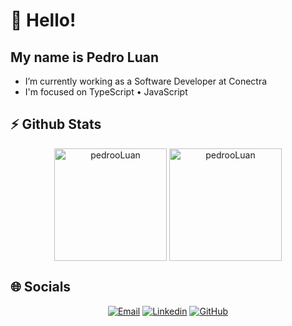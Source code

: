 # 👋 Hello!
## My name is Pedro Luan

- I’m currently working as a Software Developer at Conectra
- I'm focused on TypeScript • JavaScript

## ⚡ Github Stats

<div align="center">
  <img height="180em" alt="pedrooLuan" align="center" src="https://github-readme-stats.vercel.app/api?username=pedrooLuan&theme=dark&hide_border=true&include_all_commits=true&count_private=true" />
  <img height="180em" alt="pedrooLuan" align="center" src="https://github-readme-stats.vercel.app/api/top-langs/?username=pedrooLuan&theme=dark&hide_border=true&include_all_commits=true&count_private=true&layout=compact" />
</div>

## 🌐 Socials

<div align="center">

[![Email](https://img.shields.io/badge/klua517@gmail.com-c14438?style=flat-square&logo=Gmail&logoColor=white&link=mailto:klua517@gmail.com)](mailto:klua517@gmail.com)
[![Linkedin](https://img.shields.io/badge/pedro-luan-rosa-de-souza-blue?style=flat-square&logo=Linkedin&logoColor=white&link=https://linkedin.com/in/omathiasschulz/)](https://linkedin.com/in/omathiasschulz/)
[![GitHub](https://img.shields.io/badge/pedrooLuan-181717?style=flat-square&logo=github&logoColor=white&link=https://github.com/pedrooLuan)](https://github.com/pedrooLuan)

</div>
